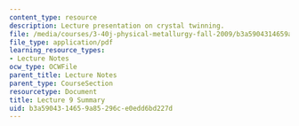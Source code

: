 ```yaml
---
content_type: resource
description: Lecture presentation on crystal twinning.
file: /media/courses/3-40j-physical-metallurgy-fall-2009/b3a5904314659a85296ce0edd6bd227d_MIT3_40JF09_lec09.pdf
file_type: application/pdf
learning_resource_types:
- Lecture Notes
ocw_type: OCWFile
parent_title: Lecture Notes
parent_type: CourseSection
resourcetype: Document
title: Lecture 9 Summary
uid: b3a59043-1465-9a85-296c-e0edd6bd227d
---
```

